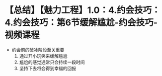 # 【总结】【魅力工程】1.0：4.约会技巧：4.约会技巧：第6节缓解尴尬-约会技巧-视频课程

-   约会前的破冰阶段至关重要
    1.  通过开小玩笑来缓解尴尬
    2.  尴尬的感觉通常只会持续一段时间
    3.  坚持下去将会得到幸福的回报